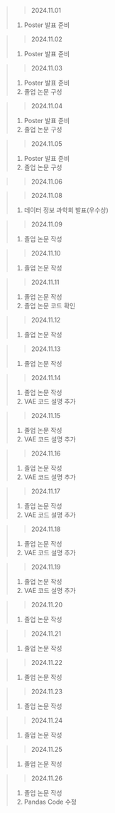 > > 2024.11.01
> 1. Poster 발표 준비

> > 2024.11.02
> 1. Poster 발표 준비

> > 2024.11.03
> 1. Poster 발표 준비
> 2. 졸업 논문 구성 

> > 2024.11.04
> 1. Poster 발표 준비
> 2. 졸업 논문 구성 

> > 2024.11.05
> 1. Poster 발표 준비
> 2. 졸업 논문 구성 

> > 2024.11.06


> > 2024.11.08
> 1. 데이터 정보 과학회 발표(우수상)

> > 2024.11.09
> 1. 졸업 논문 작성

> > 2024.11.10
> 1. 졸업 논문 작성

> > 2024.11.11
> 1. 졸업 논문 작성
> 2. 졸업 논문 코드 확인

> > 2024.11.12
> 1. 졸업 논문 작성

> > 2024.11.13
> 1. 졸업 논문 작성

> > 2024.11.14
> 1. 졸업 논문 작성
> 2. VAE 코드 설명 추가

> > 2024.11.15
> 1. 졸업 논문 작성
> 2. VAE 코드 설명 추가

> > 2024.11.16
> 1. 졸업 논문 작성
> 2. VAE 코드 설명 추가

> > 2024.11.17
> 1. 졸업 논문 작성
> 2. VAE 코드 설명 추가

> > 2024.11.18
> 1. 졸업 논문 작성
> 2. VAE 코드 설명 추가

> > 2024.11.19
> 1. 졸업 논문 작성
> 2. VAE 코드 설명 추가

> > 2024.11.20
> 1. 졸업 논문 작성

> > 2024.11.21
> 1. 졸업 논문 작성

> > 2024.11.22
> 1. 졸업 논문 작성

> > 2024.11.23
> 1. 졸업 논문 작성

> > 2024.11.24
> 1. 졸업 논문 작성

> > 2024.11.25
> 1. 졸업 논문 작성

> > 2024.11.26
> 1. 졸업 논문 작성
> 2. Pandas Code 수정
